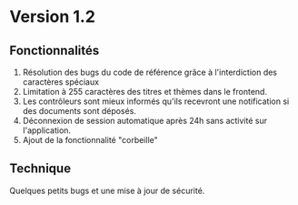 # Version 1.2

## Fonctionnalités

1. Résolution des bugs du code de référence grâce à l'interdiction des caractères spéciaux
2. Limitation à 255 caractères des titres et thèmes dans le frontend.
3. Les contrôleurs sont mieux informés qu'ils recevront une notification si des documents sont déposés.
4. Déconnexion de session automatique après 24h sans activité sur l'application.
5. Ajout de la fonctionnalité "corbeille"

## Technique

Quelques petits bugs et une mise à jour de sécurité.